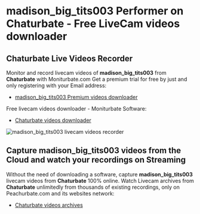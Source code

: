 # madison_big_tits003 Performer on Chaturbate - Free LiveCam videos downloader

## Chaturbate Live Videos Recorder

Monitor and record livecam videos of **madison_big_tits003** from **Chaturbate** with Moniturbate.com
Get a premium trial for free by just and only registering with your Email address:
* [madison_big_tits003 Premium videos downloader](https://moniturbate.com/request-demo-licence-key.html)

Free livecam videos downloader - Moniturbate Software:
* [Chaturbate videos downloader](https://moniturbate.com/moniturbate-download-software.html)

![madison_big_tits003 livecam videos recorder](https://peachurnet.com/templates/moniturbate-software.png)


## Capture madison_big_tits003 videos from the Cloud and watch your recordings on Streaming

Without the need of downloading a software, capture **madison_big_tits003** livecam videos from **Chaturbate** 100% online.
Watch Livecam archives from **Chaturbate** unlimitedly from thousands of existing recordings, only on Peachurbate.com and its websites network:
* [Chaturbate videos archives](https://peachurnet.com/)